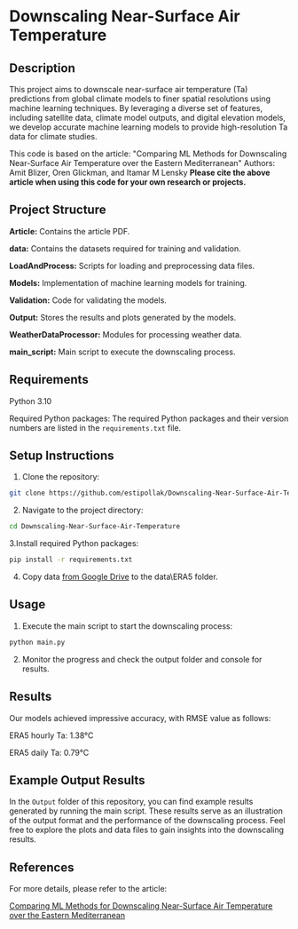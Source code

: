# Downscaling Near-Surface Air Temperature


## Description
This project aims to downscale near-surface air temperature (Ta) predictions from global climate models to finer spatial resolutions using machine learning techniques. By leveraging a diverse set of features, including satellite data, climate model outputs, and digital elevation models, we develop accurate machine learning models to provide high-resolution Ta data for climate studies.

This code is based on the article:
"Comparing ML Methods for Downscaling Near-Surface Air Temperature over the Eastern Mediterranean"
Authors: Amit Blizer, Oren Glickman, and Itamar M Lensky
**Please cite the above article when using this code for your own research or projects.**


## Project Structure
**Article:** Contains the article PDF.

**data:** Contains the datasets required for training and validation.

**LoadAndProcess:** Scripts for loading and preprocessing data files.

**Models:** Implementation of machine learning models for training.

**Validation:** Code for validating the models.

**Output:** Stores the results and plots generated by the models.

**WeatherDataProcessor:** Modules for processing weather data.

**main_script:** Main script to execute the downscaling process.

## Requirements
Python 3.10

Required Python packages: The required Python packages and their version numbers are listed in the `requirements.txt` file.

## Setup Instructions
1. Clone the repository:
```bash
git clone https://github.com/estipollak/Downscaling-Near-Surface-Air-Temperature.git
```

2. Navigate to the project directory:
```bash
cd Downscaling-Near-Surface-Air-Temperature
```

3.Install required Python packages:
```bash
pip install -r requirements.txt
```

4. Copy data [from Google Drive](https://drive.google.com/drive/folders/1fJq7GHRrrf9pk9E-lTuWwubY_5LrWO2m?usp=sharing) to the data\ERA5 folder.


## Usage
1. Execute the main script to start the downscaling process:
```bash
python main.py
```
2. Monitor the progress and check the output folder and console for results.

## Results
Our models achieved impressive accuracy, with RMSE value as follows:

ERA5 hourly Ta: 1.38°C

ERA5 daily Ta: 0.79°C

## Example Output Results
In the `Output` folder of this repository, you can find example results generated by running the main script. These results serve as an illustration of the output format and the performance of the downscaling process. Feel free to explore the plots and data files to gain insights into the downscaling results.

## References
For more details, please refer to the article:

[Comparing ML Methods for Downscaling Near-Surface Air Temperature over the Eastern Mediterranean]([https://example.com/path/to/article.pdf](https://github.com/estipollak/Downscaling-Near-Surface-Air-Temperature/tree/master/Article)https://github.com/estipollak/Downscaling-Near-Surface-Air-Temperature/tree/master/Article)
